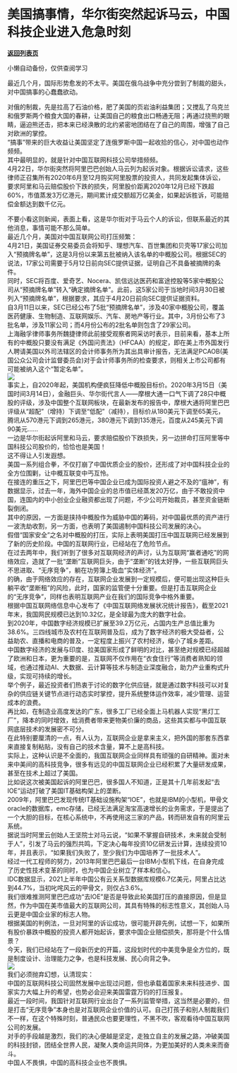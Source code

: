 # 美国搞事情，华尔街突然起诉马云，中国科技企业进入危急时刻

[**返回列表页**](/gzh/政事堂2019)

小懒自动备份，仅供查阅学习

  
  
最近几个月，国际形势愈发的不太平。美国在俄乌战争中充分尝到了制裁的甜头，对中国搞事的心蠢蠢欲动。  
  
对俄的制裁，先是拉高了石油价格，肥了美国的页岩油利益集团；又搅乱了乌克兰和俄罗斯两个粮食大国的春耕，让美国自己的粮食出口畅通无阻；再通过挠熊的眼睛，逼迫熊还击，把本来已经涣散的北约紧密地团结在了自己的周围，增强了自己对欧洲的掌控。  
“搞事”带来的巨大收益让美国坚定了连俄罗斯中国一起收拾的信心，对中国也动作频频。  
其中最明显的，就是针对中国互联网科技公司举措频频。  
4月22日，华尔街突然将阿里巴巴创始人马云列为起诉对象。根据诉讼请求，这些律师正召集所有2020年6月至12月购买阿里股票的投资人，共同发起集体诉讼，要求阿里和马云赔偿股价下跌的损失，阿里股价距离2020年12月已经下跌超60%，市值蒸发3万亿港元，期间累计成交额超万亿美金，如果起诉胜诉，可能赔偿金额达到数千亿元。

  

不要小看这则新闻，表面上看，这是华尔街对于马云个人的诉讼，但联系最近的其他消息，事情可能不那么简单。  
最近几个月，美国对中国互联网公司打压频繁：  
4月21日，美国证券交易委员会将知乎、理想汽车、百世集团和贝壳等17家公司加入“预摘牌名单”，这是3月份以来第五批被纳入该名单的中概股公司。根据SEC的说法，17家公司需要于5月12日前向SEC提供证据，证明自己不具备被摘牌的条件。  
同时，SEC将百度、爱奇艺、Nocera、凯信远达医药和富途控股等5家中概股公司从“预摘牌名单”转入“确定摘牌名单”。此前，这5家公司于当地时间3月30日被列入“预摘牌名单”，根据要求，其应于4月20日前向SEC提供证据资料。  
自3月11日以来，SEC已经公布了5批“预摘牌名单”，涉及40家中概股公司，覆盖医药健康、生物制造、互联网娱乐、汽车、房地产等行业。其中，3月份公布了3批名单，涉及11家公司；而4月份公布的2批名单则包含了29家公司。  
上海融孚律师事务所魏捷律师此前接受观察者网采访时表示，目前来看，基本上所有的中概股只要没有满足《外国问责法》（HFCAA）的规定，即在美上市外国发行人聘请美国以外司法辖区的会计师事务所为其出具审计报告，无法满足PCAOB(美国公众公司会计监督委员会)对于会计师事务所的检查要求，则相关上市公司都有可能被纳入这个“暂定名单”。  
![](https://mmbiz.qpic.cn/mmbiz_png/rxhS23yu8cMpvKbp3RnUiaVUzPeJOZMM7hXjA5Vd4vMQXniaOiadVz6W8jMQmiapJZKmMdWNiblqic16icxu8ezn1BUYA/640?wx_fmt=png)  
事实上，自2020年起，美国机构便疯狂降低中概股目标价。2020年3月15日（美国时间3月14日），金融巨头、华尔街代言人——摩根大通一口气下调了28只中概股的评级，涉及中国整个互联网板块，在最新发布的报告中，摩根大通将阿里巴巴评级从“超配”（增持）下调至“低配”（减持），目标价从180美元下调至65美元，腾讯从570港元下调到265港元，380港元下调到135港元，百度从245美元下调90美元……  
一边是华尔街起诉阿里和马云，要求赔偿股价下跌损失，另一边拼命打压阿里等中国科技公司股价的，恰恰也是美国！  
这不得让人引发遐想。  
美国一系列组合拳，不仅打崩了中国优质企业的股价，还形成了对中国科技企业的全方位围剿，让中概互联变中丐互怜。  
在接连的重压之下，阿里巴巴等中国企业已成为国际投资人避之不及的“瘟神”，有数据显示，过去一年，海外中国企业的总市值已经蒸发20万亿，由于不敢投资中国，连国内的中小创业企业融资都出现了问题，不少公司开始裁员，甚至资金链断裂倒闭。  
其中的原因，一方面是挟持中概股作为威胁中国的筹码，对中国最优质的资产进行一波洗劫收割，另一方面，也表明了美国遏制中国科技公司发展的决心。  
假借“国家安全”之名对中概股的打压，实际上表明美国打压中国互联网已经发展到了新的历史阶段。中国的互联网行业，已经站在了危险节点。  
在过去两年中，我们听到了很多对互联网经济的声讨，认为互联网“赢者通吃”的网络效应，造就了一批“垄断”互联网巨头，由于“垄断”的钱太好挣，一些互联网巨头不思进取、“无序竞争”，躺在功劳簿上吸血“实体经济”。  
的确，由于网络效应的存在，互联网企业发展到一定规模后，便可能出现这种巨头躺平收“垄断租”的风险，此时，国家的监管便十分重要。但是打击互联网企业的“无序竞争”，同样也表明互联网产业在我们的国际竞争中格外重要。  
根据中国互联网络信息中心发布了《中国互联网络发展状况统计报告》，截至2021年末，我国网民规模已达到10.32亿，是全球最为庞大的数字社会。  
到2020年，中国数字经济规模已扩展至39.2万亿元，占国内生产总值比重为38.6%。三四线城市及农村在互联网普及后，成为了数字经济的极大受益者，公益助农、直播和电商的普及，一定程度上振兴了农村经济，缩小了城乡差距。  
中国数字经济的发展与印度、拉美国家形成了鲜明的对比，甚至绝对规模已经超越了欧洲和日本，更为重要的是，互联网不仅作用在“衣食住行”等消费者熟知的领域，也通过推动AI、大数据、云计算等技术与制造业深度融合，助力产业重构式升级，实现可持续的增长。  
举个例子，最近投资者们热衷于讨论的数字化供应链，就是通过数字科技可以对复杂的供应链关键节点进行动态实时掌控，提升系统整体运作效率，减少管理、运营成本的浪费。  
再比如，在制造业高度发达的广东，很多工厂已经全面上马机器人实现“黑灯工厂”，降本的同时增效，给消费者带来更物美价廉的商品，这些其实都与中国互联网底层技术的发展密不可分。  
在此特别要厘清的一点，有人认为，互联网企业是拿来主义，把外国的那套东西拿来直接复制粘贴，没有自己的技术含量，算不上是高科技。  
实际上，这种认识是不全面的，我国互联网企业同样具有顽强的自研精神。面对未来中美间的高科技竞争，很多有远见的中国互联网企业已经积累了大量研发成果，甚至在技术上超过了美国。  
比如说这次被美国起诉的阿里巴巴，很多国人不知道，正是其十几年前发起“去IOE”运动打破了美国IT基础构架上的垄断。  
2009年，阿里巴巴发现传统IT基础设施构架“IOE”，也就是IBM的小型机，甲骨文oracle的数据库，emc存储，已经无法满足淘宝高速增长的业务需求，于是提出了一个大胆的目标，在核心系统中，不再使用这三家的产品，转而研发自有的阿里云系统。  
据说当时阿里云创始人王坚院士对马云说，“如果不掌握自研技术，未来就会受制于人”，引发了马云的强烈共鸣，下定决心每年投资10亿研发云计算，连续投资10年，并且表示，“如果我们失败了，至少我们为中国培养了一批技术人”。  
经过一代工程师的努力，2013年阿里巴巴最后一台IBM小型机下线，在自身完成了历史性技术变革的同时，也为中国企业树立了样本和信心。  
IDC数据显示，2021上半年中国公有云关系型数据库规模6.7亿美元，阿里占比达到44.7%，当初叱咤风云的甲骨文，则仅占3.6%。  
我们很难推测阿里巴巴成功“去IOE”是否是导致此轮美国打压的直接原因，但是显然，作为中国在美市值最大的互联网公司，其具有特殊的标志性意义，其创始人马云更是中国企业家的标志人物。  
根据美国的判例法，一旦对阿里的诉讼成功，很可能开辟先例，试想一下，如果所有股价暴跌中概股的投资人都开始起诉，要求中国企业赔偿损失，那将是个什么情景？  
今天，我们已经站在了一段新历史的开篇，这段划时代的中美竞争是全方位的，既是制度设计、治理能力之争，也是科技发展、民心向背之争。  
![](https://mmbiz.qpic.cn/mmbiz_png/rxhS23yu8cMpvKbp3RnUiaVUzPeJOZMM7DicPanLMRm0Hibicx5vgfdFhiauWm2w3ms7XkeLjdVDVvdib64PLicRIoB9A/640?wx_fmt=png)  
我们必须抛弃幻想，认清现实：  
中国的互联网科技公司固然发展中出现过问题，但也承载着国家未来科技进步、国家实力大幅上升的希望，也势必会迎来美国雷霆万钧的打压报复。  
最近一段时间，我国针对互联网行业出台了一系列监管举措，这当然是必要的，但是打击“无序竞争”本身也是对互联网企业价值的认可。自己打孩子和别人制裁我们不一样，在这个特殊时刻，普通民众也要更理性，不黑不吹，客观看待中国互联网公司的发展。  
对手的手段越是激烈，我们的决心便越是坚定，走独立自主的发展之路，冲破美国的科技封锁，团结全世界人民，凝聚人类命运共同体，为更加美好的人类未来而奋斗。  
中国人不畏惧，中国的高科技企业也不畏惧。

